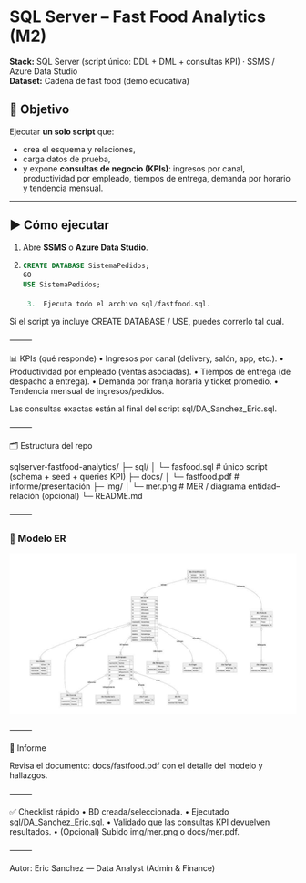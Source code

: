 # SQL Server – Fast Food Analytics (M2)

**Stack:** SQL Server (script único: DDL + DML + consultas KPI) · SSMS / Azure Data Studio  
**Dataset:** Cadena de fast food (demo educativa)

## 🎯 Objetivo
Ejecutar **un solo script** que:
- crea el esquema y relaciones,
- carga datos de prueba,
- y expone **consultas de negocio (KPIs)**: ingresos por canal, productividad por empleado, tiempos de entrega, demanda por horario y tendencia mensual.

---

## ▶️ Cómo ejecutar
1. Abre **SSMS** o **Azure Data Studio**.  
2. ```sql
   CREATE DATABASE SistemaPedidos;
   GO
   USE SistemaPedidos;

	3.	Ejecuta todo el archivo sql/fastfood.sql.
Si el script ya incluye CREATE DATABASE / USE, puedes correrlo tal cual.

⸻

📊 KPIs (qué responde)
	•	Ingresos por canal (delivery, salón, app, etc.).
	•	Productividad por empleado (ventas asociadas).
	•	Tiempos de entrega (de despacho a entrega).
	•	Demanda por franja horaria y ticket promedio.
	•	Tendencia mensual de ingresos/pedidos.

Las consultas exactas están al final del script sql/DA_Sanchez_Eric.sql.

⸻

🗂️ Estructura del repo

sqlserver-fastfood-analytics/
├─ sql/
│  └─ fasfood.sql        # único script (schema + seed + queries KPI)
├─ docs/
│  └─ fastfood.pdf               # informe/presentación
├─ img/
│  └─ mer.png                    # MER / diagrama entidad–relación (opcional)
└─ README.md


⸻

### 🧩 Modelo ER

<p align="center">
  <img src="img/mersql.jpeg" alt="Modelo entidad–relación (ER) - Fast Food" width="900">
</p>

⸻

📄 Informe

Revisa el documento: docs/fastfood.pdf con el detalle del modelo y hallazgos.

⸻

✅ Checklist rápido
	•	BD creada/seleccionada.
	•	Ejecutado sql/DA_Sanchez_Eric.sql.
	•	Validado que las consultas KPI devuelven resultados.
	•	(Opcional) Subido img/mer.png o docs/mer.pdf.

⸻

Autor: Eric Sanchez — Data Analyst (Admin & Finance) 

